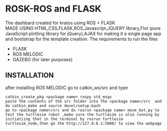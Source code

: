 # ROSK-ROS and FLASK 
The dashbard created for kratos using ROS + FLASK <BR>
MADE USING HTML,CSS,FLASK,ROS,Javascript,JQUERY library,Flot (pure JavaScript plotting library for jQuery),AJAX for making it a single page app and bootstrap for the template creation.
The requirements to run the files 
  <ul>
    <li>FLASK
     <li> ROS MELODIC
      <li> GAZEBO (for later purposes)
  </ul>
 
## INSTALLATION
after installing ROS MELODIC go to catkin_ws/src and type 
```
catkin_create_pkg <package name> rospy std_msgs
paste the contents of the src folder into the <package name>/src  and do catkin_make and source devel/setup.bash
go to <package name>/src and do rosrun <package name> move_bot.py to test the turtlesim robot ,make sure the turtlesim is also running by initiatiing that in the terminal by rosrun turtlesim turtlesim_node,then go the http://127.0.0.1:5000/ to view the webpage
``` 

  
